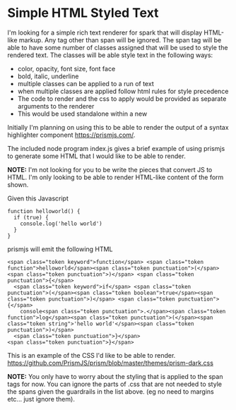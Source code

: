 # Simple HTML Styled Text

I'm looking for a simple rich text renderer for spark that will display HTML-like markup.  Any tag other than span will be ignored.  The span tag will be able to have some number of classes assigned that will be used to style the rendered text.  The classes will be able style text in the following ways:

* color, opacity, font size, font face
* bold, italic, underline
* multiple classes can be applied to a run of text
* when multiple classes are applied follow html rules for style precedence
* The code to render and the css to apply would be provided as separate arguments to the renderer
* This would be used standalone within a new 

Initially I'm planning on using this to be able to render the output of a syntax highlighter component https://prismjs.com/.

The included node program index.js gives a brief example of using prismjs to generate some HTML that I would like to be able to render.

**NOTE:** I'm not looking for you to be write the pieces that convert JS to HTML.  I'm only looking to be able to render HTML-like content of the form shown.

Given this Javascript

```
function helloworld() {
  if (true) {
    console.log('hello world')
  }
}  
```

prismjs will emit the following HTML

```
<span class="token keyword">function</span> <span class="token function">helloworld</span><span class="token punctuation">(</span><span class="token punctuation">)</span> <span class="token punctuation">{</span>
  <span class="token keyword">if</span> <span class="token punctuation">(</span><span class="token boolean">true</span><span class="token punctuation">)</span> <span class="token punctuation">{</span>
    console<span class="token punctuation">.</span><span class="token function">log</span><span class="token punctuation">(</span><span class="token string">'hello world'</span><span class="token punctuation">)</span>
  <span class="token punctuation">}</span>
<span class="token punctuation">}</span>  
```

This is an example of the CSS I'd like to be able to render.  https://github.com/PrismJS/prism/blob/master/themes/prism-dark.css

**NOTE:** You only have to worry about the styling that is applied to the span tags for now.  You can ignore the parts of .css that are not needed to style the spans given the guardrails in the list above. (eg no need to margins etc... just ignore them).



